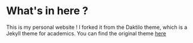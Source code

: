 # What's in here ?

This is my personal website ! I forked it from the Daktilo theme, which is a Jekyll theme for academics.
You can find the original theme [here](http://daktilo.github.io/)